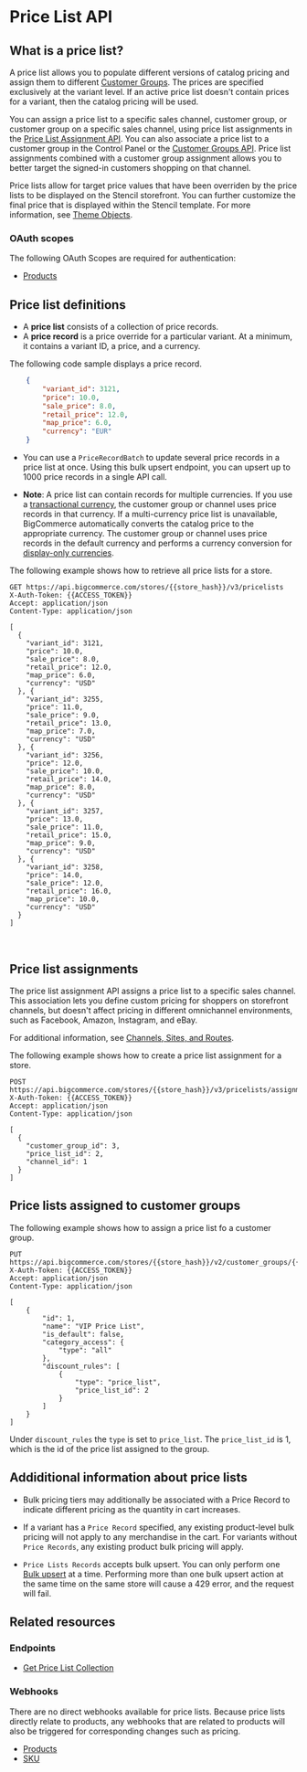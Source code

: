# Price List API


## What is a price list?

A price list allows you to populate different versions of catalog pricing and assign them to different [Customer Groups](/api-reference/customer-subscribers/customers-api). The prices are specified exclusively at the variant level. If an active price list doesn't contain prices for a variant, then the catalog pricing will be used. 

You can assign a price list to a specific sales channel, customer group, or customer group on a specific sales channel, using price list assignments in the [Price List Assignment API](/api-reference/store-management/price-lists/price-lists-assignments/createpricelistassignments). You can also associate a price list to a customer group in the Control Panel or the [Customer Groups API](/api-reference/store-management/customers-v2). Price list assignments combined with a customer group assignment allows you to better target the signed-in customers shopping on that channel.

Price lists allow for target price values that have been overriden by the price lists to be displayed on the Stencil storefront. You can further customize the final price that is displayed within the Stencil template. For more information, see [Theme Objects](/stencil-docs/reference-docs/global-objects-and-properties).


### OAuth scopes
The following OAuth Scopes are required for authentication:
* [Products](/api-docs/getting-started/authentication/rest-api-authentication#oauth-scopes)

## Price list definitions
* A **price list** consists of a collection of price records. 
* A **price record** is a price override for a particular variant. At a minimum, it contains a variant ID, a price, and a currency.

The following code sample displays a price record.


```json title="Price Record" lineNumbers
	{
		"variant_id": 3121,
		"price": 10.0,
		"sale_price": 8.0,
		"retail_price": 12.0,
		"map_price": 6.0,
		"currency": "EUR"
	}
```


-  You can use a `PriceRecordBatch` to update several price records in a price list at once. Using this bulk upsert endpoint, you can upsert up to 1000 price records in a single API call.

- **Note**: A price list can contain records for multiple currencies. If you use a [transactional currency](/api-docs/multi-currency/guide/introduction#display-vs-transactional), the customer group or channel uses price records in that currency. If a multi-currency price list is unavailable, BigCommerce automatically converts the catalog price to the appropriate currency. The customer group or channel uses price records in the default currency and performs a currency conversion for [display-only currencies](/api-docs/multi-currency/guide/introduction#display-vs-transactional).

The following example shows how to retrieve all price lists for a store.


```http title="Example request: Get all price lists" lineNumbers
GET https://api.bigcommerce.com/stores/{{store_hash}}/v3/pricelists
X-Auth-Token: {{ACCESS_TOKEN}}
Accept: application/json
Content-Type: application/json

[
  {
    "variant_id": 3121,
    "price": 10.0,
    "sale_price": 8.0,
    "retail_price": 12.0,
    "map_price": 6.0,
    "currency": "USD"
  }, {
    "variant_id": 3255,
    "price": 11.0,
    "sale_price": 9.0,
    "retail_price": 13.0,
    "map_price": 7.0,
    "currency": "USD"
  }, {
    "variant_id": 3256,
    "price": 12.0,
    "sale_price": 10.0,
    "retail_price": 14.0,
    "map_price": 8.0,
    "currency": "USD"
  }, {
    "variant_id": 3257,
    "price": 13.0,
    "sale_price": 11.0,
    "retail_price": 15.0,
    "map_price": 9.0,
    "currency": "USD"
  }, {
    "variant_id": 3258,
    "price": 14.0,
    "sale_price": 12.0,
    "retail_price": 16.0,
    "map_price": 10.0,
    "currency": "USD"
  }
]
```
&nbsp;

## Price list assignments

The price list assignment API assigns a price list to a specific sales channel. This association lets you define custom pricing for shoppers on storefront channels, but doesn't affect pricing in different omnichannel environments, such as Facebook, Amazon, Instagram, and eBay. 

For additional information, see [Channels, Sites, and Routes](/api-reference/store-management/channels).

The following example shows how to create a price list assignment for a store.

```http title="Example request: Create a price list assignment" lineNumbers
POST https://api.bigcommerce.com/stores/{{store_hash}}/v3/pricelists/assignments
X-Auth-Token: {{ACCESS_TOKEN}}
Accept: application/json
Content-Type: application/json

[
  {
    "customer_group_id": 3,
    "price_list_id": 2,
    "channel_id": 1
  }
]
```

## Price lists assigned to customer groups 

The following example shows how to assign a price list fo a customer group.

```http title="Example request: Assign a price list to a customer group" lineNumbers
PUT https://api.bigcommerce.com/stores/{{store_hash}}/v2/customer_groups/{{customer_group_id}}
X-Auth-Token: {{ACCESS_TOKEN}}
Accept: application/json
Content-Type: application/json

[
    {
        "id": 1,
        "name": "VIP Price List",
        "is_default": false,
        "category_access": {
            "type": "all"
        },
        "discount_rules": [
            {
                "type": "price_list",
                "price_list_id": 2
            }
        ]
    }
]
```

Under `discount_rules` the `type` is set to `price_list`. The `price_list_id` is 1, which is the id of the price list assigned to the group.

## Addiditional information about price lists

- Bulk pricing tiers may additionally be associated with a Price Record to indicate different pricing as the quantity in cart increases.

- If a variant has a `Price Record` specified, any existing product-level bulk pricing will not apply to any merchandise in the cart. For variants without `Price Records`, any existing product bulk pricing will apply.

- `Price Lists Records` accepts bulk upsert. You can only perform one [Bulk upsert](/api-reference/catalog/pricelists-api/price-lists-records/setpricelistrecordcollection) at a time. Performing more than one bulk upsert action at the same time on the same store will cause a 429 error, and the request will fail.

## Related resources

### Endpoints
* [Get Price List Collection](/api-reference/catalog/pricelists-api/price-lists/getpricelistcollection)

### Webhooks
There are no direct webhooks available for price lists. Because price lists directly relate to products, any webhooks that are related to products will also be triggered for corresponding changes such as pricing.

* [Products](/api-docs/getting-started/webhooks/webhook-events#webhook-events_products)
* [SKU](/api-docs/getting-started/webhooks/webhook-events#webhook-events_sku)
